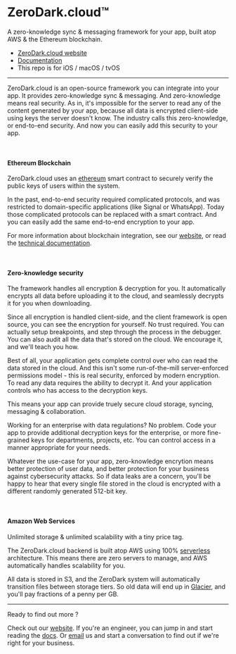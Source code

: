 # ZeroDark.cloud™

A zero-knowledge sync & messaging framework for your app, built atop AWS & the Ethereum blockchain.

- [ZeroDark.cloud website](https://www.zerodark.cloud)
- [Documentation](https://zerodarkcloud.readthedocs.io/en/latest/)
- This repo is for iOS / macOS / tvOS

---

ZeroDark.cloud is an open-source framework you can integrate into your app. It provides zero-knowledge sync & messaging. And zero-knowledge means real security.  As in, it's impossible for the server to read any of the content generated by your app, because all data is encrypted client-side using keys the server doesn't know. The industry calls this zero-knowledge, or end-to-end security. And now you can easily add this security to your app.

&nbsp;

#### Ethereum Blockchain

ZeroDark.cloud uses an [ethereum](https://www.ethereum.org/) smart contract to securely verify the public keys of users within the system.

In the past, end-to-end security required complicated protocols, and was restricted to domain-specific applications (like Signal or WhatsApp). Today those complicated protocols can be replaced with a smart contract. And you can easily add the same end-to-end encryption to your app.

For more information about blockchain integration, see our [website](https://www.zerodark.cloud/blockchain.html), or read the [technical documentation](https://zerodarkcloud.readthedocs.io/en/latest/overview/ethereum/).

&nbsp;

#### Zero-knowledge security

The framework handles all encryption & decryption for you. It automatically encrypts all data before uploading it to the cloud, and seamlessly decrypts it for you when downloading.

Since all encryption is handled client-side, and the client framework is open source, you can see the encryption for yourself. No trust required. You can actually setup breakpoints, and step through the process in the debugger. You can also audit all the data that's stored on the cloud. We encourage it, and we'll teach you how.

Best of all, your application gets complete control over who can read the data stored in the cloud. And this isn't some run-of-the-mill server-enforced permissions model - this is real security, enforced by modern encryption. To read any data requires the ability to decrypt it. And your application controls who has access to the decryption keys.

This means your app can provide truely secure cloud storage, syncing, messaging & collaboration.

Working for an enterprise with data regulations? No problem. Code your app to provide additional decryption keys for the enterprise, or more fine-grained keys for departments, projects, etc. You can control access in a manner appropriate for your needs.

Whatever the use-case for your app, zero-knowledge encrytion means better protection of user data, and better protection for your business against cybersecurity attacks. So if data leaks are a concern, you'll be happy to hear that every single file stored in the cloud is encrypted with a different randomly generated 512-bit key.

&nbsp;

#### Amazon Web Services

Unlimited storage & unlimited scalability with a tiny price tag.

The ZeroDark.cloud backend is built atop AWS using 100% [serverless](https://aws.amazon.com/serverless/) architecture. This means there are zero servers to manage, and AWS automatically handles scalability for you.

All data is stored in S3, and the ZeroDark system will automatically transition files between storage tiers. So old data will end up in [Glacier](https://aws.amazon.com/s3/pricing/), and you'll pay fractions of a penny per GB.



---

Ready to find out more ?

Check out our [website](https://www.zerodark.cloud/). If you're an engineer, you can jump in and start reading the [docs](https://zerodarkcloud.readthedocs.io/en/latest/). Or [email](mailto:business@4th-a.com) us and start a conversation to find out if we're right for your business.